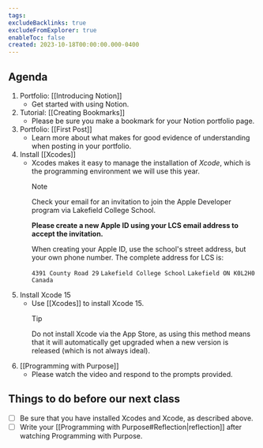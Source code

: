 ```yaml
---
tags:
excludeBacklinks: true
excludeFromExplorer: true
enableToc: false
created: 2023-10-18T00:00:00.000-0400
---
```

## Agenda
1. Portfolio: [[Introducing Notion]]
	- Get started with using Notion.
2. Tutorial: [[Creating Bookmarks]] 
	- Please be sure you make a bookmark for your Notion portfolio page.
3. Portfolio: [[First Post]]
	- Learn more about what makes for good evidence of understanding when posting in your portfolio.
4. Install [[Xcodes]]
	- Xcodes makes it easy to manage the installation of *Xcode*, which is the programming environment we will use this year.
	  > [!NOTE]
	  > 
	  > Check your email for an invitation to join the Apple Developer program via Lakefield College School.
	  > 
	  > **Please create a new Apple ID using your LCS email address to accept the invitation.**
	  > 
	  > When creating your Apple ID, use the school's street address, but your own phone number. The complete address for LCS is:
	  > 
	  >  `4391 County Road 29`
	  >  `Lakefield College School`
	  >  `Lakefield ON K0L2H0`
	  >  `Canada`
5. Install Xcode 15
	- Use [[Xcodes]] to install Xcode 15.
	  > [!TIP]
	  > 
	  > Do not install Xcode via the App Store, as using this method means that it will automatically get upgraded when a new version is released (which is not always ideal).
6. [[Programming with Purpose]]
	- Please watch the video and respond to the prompts provided.
## Things to do before our next class
- [ ] Be sure that you have installed Xcodes and Xcode, as described above.
- [ ] Write your [[Programming with Purpose#Reflection|reflection]] after watching Programming with Purpose.
